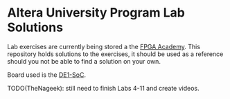 # Altera University Program Lab Solutions

Lab exercises are currently being stored a the [FPGA Academy](https://fpgacademy.org/courses.html). This repository holds solutions to the exercises, it should be used as a reference should you not be able to find a solution on your own. 

Board used is the [DE1-SoC](https://www.terasic.com.tw/cgi-bin/page/archive.pl?Language=English&No=836).

TODO(TheNageek): still need to finish Labs 4-11 and create videos.